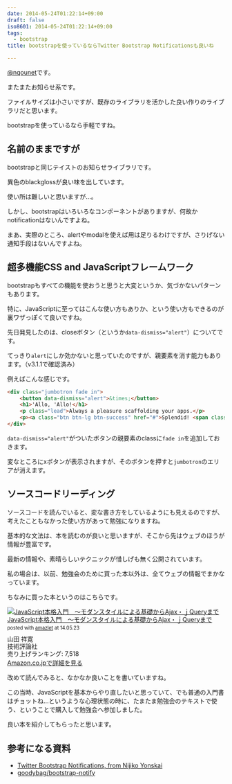 ```yaml
---
date: 2014-05-24T01:22:14+09:00
draft: false
iso8601: 2014-05-24T01:22:14+09:00
tags:
  - bootstrap
title: bootstrapを使っているならTwitter Bootstrap Notificationsも良いね

---
```


<p><a href="https://twitter.com/nqounet">@nqounet</a>です。</p>

<p>またまたお知らせ系です。</p>

<p>ファイルサイズは小さいですが、既存のライブラリを活かした良い作りのライブラリだと思います。</p>

<p>bootstrapを使っているなら手軽ですね。</p>



<h2>名前のままですが</h2>

<p>bootstrapと同じテイストのお知らせライブラリです。</p>

<p>異色のblackglossが良い味を出しています。</p>

<p>使い所は難しいと思いますが…。</p>

<p>しかし、bootstrapはいろいろなコンポーネントがありますが、何故かnotificationはないんですよね。</p>

<p>まあ、実際のところ、alertやmodalを使えば用は足りるわけですが、さりげない通知手段はないんですよね。</p>

<h2>超多機能CSS and JavaScriptフレームワーク</h2>

<p>bootstrapもすべての機能を使おうと思うと大変というか、気づかないパターンもあります。</p>

<p>特に、JavaScriptに至ってはこんな使い方もありか、という使い方もできるのが裏ワザっぽくて良いですね。</p>

<p>先日発見したのは、closeボタン（というか<code>data-dismiss="alert"</code>）についてです。</p>

<p>てっきり<code>alert</code>にしか効かないと思っていたのですが、親要素を消す能力もあります。（v3.1.1で確認済み）</p>

<p>例えばこんな感じです。</p>

```html
<div class="jumbotron fade in">
    <button data-dismiss="alert">&times;</button>
    <h1>'Allo, 'Allo!</h1>
    <p class="lead">Always a pleasure scaffolding your apps.</p>
    <p><a class="btn btn-lg btn-success" href="#">Splendid! <span class="glyphicon glyphicon-ok"></span></a></p>
</div>
```

<p><code>data-dismiss="alert"</code>がついたボタンの親要素のclassに<code>fade in</code>を追加しておきます。</p>

<p>変なところにxボタンが表示されますが、そのボタンを押すと<code>jumbotron</code>のエリアが消えます。</p>

<h2>ソースコードリーディング</h2>

<p>ソースコードを読んでいると、変な書き方をしているようにも見えるのですが、考えたこともなかった使い方があって勉強になりますね。</p>

<p>基本的な文法は、本を読むのが良いと思いますが、そこから先はウェブのほうが情報が豊富です。</p>

<p>最新の情報や、素晴らしいテクニックが惜しげも無く公開されています。</p>

<p>私の場合は、以前、勉強会のために買った本以外は、全てウェブの情報でまかなっています。</p>

<p>ちなみに買った本というのはこちらです。</p>

<div class="amazlet-box" style="margin-bottom:0px;"><div class="amazlet-image" style="float:left;margin:0px 12px 1px 0px;"><a href="http://www.amazon.co.jp/exec/obidos/ASIN/4774144665/nqounet-22/ref=nosim/" name="amazletlink"><img src="http://ecx.images-amazon.com/images/I/512wo9i9iSL._SL160_.jpg" alt="JavaScript本格入門　～モダンスタイルによる基礎からAjax・ｊQueryまで" style="border: none;" /></a></div><div class="amazlet-info" style="line-height:120%; margin-bottom: 10px"><div class="amazlet-name" style="margin-bottom:10px;line-height:120%"><a href="http://www.amazon.co.jp/exec/obidos/ASIN/4774144665/nqounet-22/ref=nosim/" name="amazletlink">JavaScript本格入門　～モダンスタイルによる基礎からAjax・ｊQueryまで</a><div class="amazlet-powered-date" style="font-size:80%;margin-top:5px;line-height:120%">posted with <a href="http://www.amazlet.com/" title="amazlet">amazlet</a> at 14.05.23</div></div><div class="amazlet-detail">山田 祥寛 <br />技術評論社 <br />売り上げランキング: 7,518<br /></div><div class="amazlet-sub-info" style="float: left;"><div class="amazlet-link" style="margin-top: 5px"><a href="http://www.amazon.co.jp/exec/obidos/ASIN/4774144665/nqounet-22/ref=nosim/" name="amazletlink">Amazon.co.jpで詳細を見る</a></div></div></div><div class="amazlet-footer" style="clear: left"></div></div>

<p>改めて読んでみると、なかなか良いことを書いていますね。</p>

<p>この当時、JavaScriptを基本からやり直したいと思っていて、でも普通の入門書はチョットね…というような心理状態の時に、たまたま勉強会のテキストで使う、ということで購入して勉強会へ参加しました。</p>

<p>良い本を紹介してもらったと思います。</p>

<h2>参考になる資料</h2>

<ul>
<li><a href="http://goodybag.github.io/bootstrap-notify/">Twitter Bootstrap Notifications, from Nijiko Yonskai</a></li>
<li><a href="https://github.com/goodybag/bootstrap-notify">goodybag/bootstrap-notify</a></li>
</ul>
    	